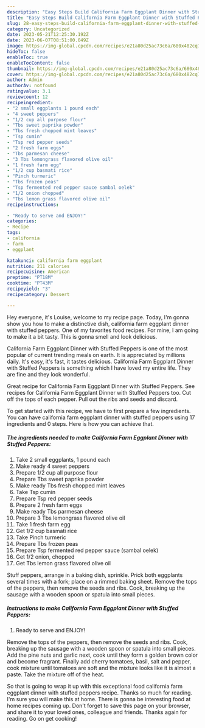 ```yaml
---
description: "Easy Steps Build California Farm Eggplant Dinner with Stuffed Peppers the Very Delicious}"
title: "Easy Steps Build California Farm Eggplant Dinner with Stuffed Peppers the Very Delicious}"
slug: 28-easy-steps-build-california-farm-eggplant-dinner-with-stuffed-peppers-the-very-delicious
category: Uncategorized
date: 2023-05-21T12:25:30.192Z
date: 2023-06-07T08:51:00.049Z
image: https://img-global.cpcdn.com/recipes/e21a80d25ac73c6a/680x482cq70/california-farm-eggplant-dinner-with-stuffed-peppers-recipe-main-photo.jpg
hideToc: false
enableToc: true
enableTocContent: false
thumbnail: https://img-global.cpcdn.com/recipes/e21a80d25ac73c6a/680x482cq70/california-farm-eggplant-dinner-with-stuffed-peppers-recipe-main-photo.jpg
cover: https://img-global.cpcdn.com/recipes/e21a80d25ac73c6a/680x482cq70/california-farm-eggplant-dinner-with-stuffed-peppers-recipe-main-photo.jpg
author: Admin
authorAv: notfound
ratingvalue: 3.1
reviewcount: 12
recipeingredient:
- "2 small eggplants 1 pound each"
- "4 sweet peppers"
- "1/2 cup all purpose flour"
- "Tbs sweet paprika powder"
- "Tbs fresh chopped mint leaves"
- "Tsp cumin"
- "Tsp red pepper seeds"
- "2 fresh farm eggs"
- "Tbs parmesan cheese"
- "3 Tbs lemongrass flavored olive oil"
- "1 fresh farm egg"
- "1/2 cup basmati rice"
- "Pinch turmeric"
- "Tbs frozen peas"
- "Tsp fermented red pepper sauce sambal oelek"
- "1/2 onion chopped"
- "Tbs lemon grass flavored olive oil"
recipeinstructions:

- "Ready to serve and ENJOY!"
categories:
- Recipe
tags:
- california
- farm
- eggplant

katakunci: california farm eggplant 
nutrition: 211 calories
recipecuisine: American
preptime: "PT18M"
cooktime: "PT43M"
recipeyield: "3"
recipecategory: Dessert

---
```



Hey everyone, it's Louise, welcome to my recipe page. Today, I'm gonna show you how to make a distinctive dish, california farm eggplant dinner with stuffed peppers. One of my favorites food recipes. For mine, I am going to make it a bit tasty. This is gonna smell and look delicious.

California Farm Eggplant Dinner with Stuffed Peppers is one of the most popular of current trending meals on earth. It is appreciated by millions daily. It's easy, it's fast, it tastes delicious. California Farm Eggplant Dinner with Stuffed Peppers is something which I have loved my entire life. They are fine and they look wonderful.

Great recipe for California Farm Eggplant Dinner with Stuffed Peppers. See recipes for California Farm Eggplant Dinner with Stuffed Peppers too. Cut off the tops of each pepper. Pull out the ribs and seeds and discard.


To get started with this recipe, we have to first prepare a few ingredients. You can have california farm eggplant dinner with stuffed peppers using 17 ingredients and 0 steps. Here is how you can achieve that.

<!--inarticleads1-->

##### The ingredients needed to make California Farm Eggplant Dinner with Stuffed Peppers:

1. Take 2 small eggplants, 1 pound each
1. Make ready 4 sweet peppers
1. Prepare 1/2 cup all purpose flour
1. Prepare Tbs sweet paprika powder
1. Make ready Tbs fresh chopped mint leaves
1. Take Tsp cumin
1. Prepare Tsp red pepper seeds
1. Prepare 2 fresh farm eggs
1. Make ready Tbs parmesan cheese
1. Prepare 3 Tbs lemongrass flavored olive oil
1. Take 1 fresh farm egg
1. Get 1/2 cup basmati rice
1. Take Pinch turmeric
1. Prepare Tbs frozen peas
1. Prepare Tsp fermented red pepper sauce (sambal oelek)
1. Get 1/2 onion, chopped
1. Get Tbs lemon grass flavored olive oil


Stuff peppers, arrange in a baking dish, sprinkle. Prick both eggplants several times with a fork; place on a rimmed baking sheet. Remove the tops of the peppers, then remove the seeds and ribs. Cook, breaking up the sausage with a wooden spoon or spatula into small pieces. 

<!--inarticleads2-->

##### Instructions to make California Farm Eggplant Dinner with Stuffed Peppers:


1. Ready to serve and ENJOY!

Remove the tops of the peppers, then remove the seeds and ribs. Cook, breaking up the sausage with a wooden spoon or spatula into small pieces. Add the pine nuts and garlic next, cook until they form a golden brown color and become fragrant. Finally add cherry tomatoes, basil, salt and pepper, cook mixture until tomatoes are soft and the mixture looks like it is almost a paste. Take the mixture off of the heat. 

So that is going to wrap it up with this exceptional food california farm eggplant dinner with stuffed peppers recipe. Thanks so much for reading. I'm sure you will make this at home. There is gonna be interesting food at home recipes coming up. Don't forget to save this page on your browser, and share it to your loved ones, colleague and friends. Thanks again for reading. Go on get cooking!
